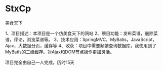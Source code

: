 # StxCp
美食天下

1、项目描述：本项目是一个仿美食天下的网站
2、项目功能：发布菜谱，删除菜谱，评论，浏览菜谱等。
3、技术应用：SpringMVC，MyBatis，JavaScript，Ajax，大数据分页，缓存等
4、收获：项目中需要频繁查询数据库，我使用到了MyBatis的二级缓存。对Ajax和DOM节点操作更加灵活。

项目完全由自己一人完成，历时15天
